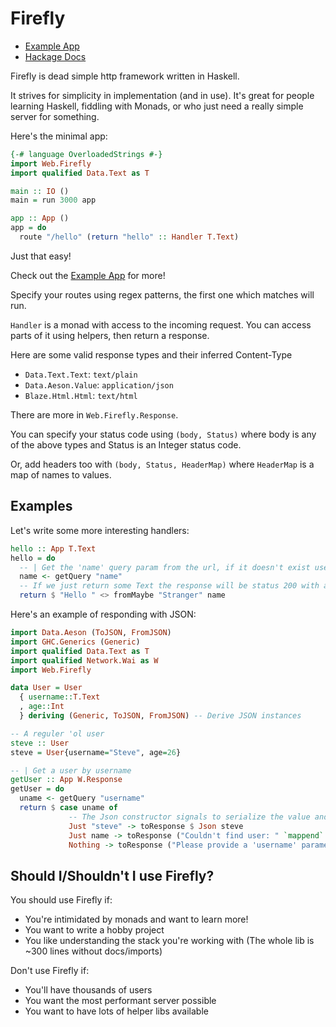# Firefly

- [Example App](./firefly-example/app/Main.hs)
- [Hackage Docs](http://hackage.haskell.org/package/firefly-0.1.0.0/docs/Web-Firefly.html)

Firefly is dead simple http framework written in Haskell.

It strives for simplicity in implementation (and in use).
It's great for people learning Haskell, fiddling with Monads,
or who just need a really simple server for something.

Here's the minimal app:

```haskell
{-# language OverloadedStrings #-}
import Web.Firefly
import qualified Data.Text as T

main :: IO ()
main = run 3000 app

app :: App ()
app = do
  route "/hello" (return "hello" :: Handler T.Text)
```

Just that easy!

Check out the [Example App](./firefly-example/app/Main.hs) for more!

Specify your routes using regex patterns, the first one which matches will run.

`Handler` is a monad with access to the incoming request. You can access parts
of it using helpers, then return a response.

Here are some valid response types and their inferred Content-Type

- `Data.Text.Text`: `text/plain` 
- `Data.Aeson.Value`: `application/json` 
- `Blaze.Html.Html`: `text/html`

There are more in `Web.Firefly.Response`.

You can specify your status code using `(body, Status)` where body is any of
the above types and Status is an Integer status code.

Or, add headers too with `(body, Status, HeaderMap)` where `HeaderMap` is a map
of names to values.

## Examples

Let's write some more interesting handlers:

```haskell
hello :: App T.Text
hello = do
  -- | Get the 'name' query param from the url, if it doesn't exist use 'Stranger'
  name <- getQuery "name"
  -- If we just return some Text the response will be status 200 with a Content-Type of "text/plain"
  return $ "Hello " <> fromMaybe "Stranger" name
```

Here's an example of responding with JSON:

```haskell
import Data.Aeson (ToJSON, FromJSON)
import GHC.Generics (Generic)
import qualified Data.Text as T
import qualified Network.Wai as W
import Web.Firefly

data User = User
  { username::T.Text
  , age::Int
  } deriving (Generic, ToJSON, FromJSON) -- Derive JSON instances

-- A reguler 'ol user
steve :: User
steve = User{username="Steve", age=26}

-- | Get a user by username
getUser :: App W.Response
getUser = do
  uname <- getQuery "username"
  return $ case uname of
             -- The Json constructor signals to serialize the value and respond as "application/json"
             Just "steve" -> toResponse $ Json steve 
             Just name -> toResponse ("Couldn't find user: " `mappend` name, notFound404)
             Nothing -> toResponse ("Please provide a 'username' parameter" :: T.Text, badRequest400)
```

## Should I/Shouldn't I use Firefly?

You should use Firefly if:

- You're intimidated by monads and want to learn more!
- You want to write a hobby project
- You like understanding the stack you're working with (The whole lib is ~300 lines without docs/imports)

Don't use Firefly if:

- You'll have thousands of users
- You want the most performant server possible
- You want to have lots of helper libs available

